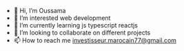 - 👋 Hi, I’m Oussama
- 👀 I’m interested web development
- 🌱 I’m currently learning js typescript reactjs
- 💞️ I’m looking to collaborate on different projects
- 📫 How to reach me investisseur.marocain77@gmail.com

<!---
hmdevelop77/hmdevelop77 is a ✨ special ✨ repository because its `README.md` (this file) appears on your GitHub profile.
You can click the Preview link to take a look at your changes.
--->
